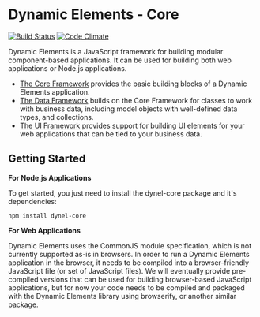 **Dynamic Elements - Core**
===


[![Build Status](https://travis-ci.org/VDSFoundry/dynel-core.svg?branch=master)](https://travis-ci.org/VDSFoundry/dynel-core) [![Code Climate](https://codeclimate.com/github/VDSFoundry/dynel-core/badges/gpa.svg)](https://codeclimate.com/github/VDSFoundry/dynel-core)


Dynamic Elements is a JavaScript framework for building modular component-based applications. It can be used for building both web applications or Node.js applications. 

 - [The Core Framework](https://github.com/VDSFoundry/dynel-core) provides the basic building blocks of a Dynamic
   Elements application.
 - [The Data Framework](https://github.com/VDSFoundry/dynel-data) builds on the Core Framework for classes to work
   with business data, including model objects with well-defined data
   types, and collections.
 - [The UI Framework](https://github.com/VDSFoundry/dynel-ui) provides support for building UI elements for your
   web applications that can be tied to your business data.


**Getting Started**
---

**For Node.js Applications**

To get started, you just need to install the dynel-core package and it's dependencies:

    npm install dynel-core



**For Web Applications**

Dynamic Elements uses the CommonJS module specification, which is not currently supported as-is in browsers. In order to run a Dynamic Elements application in the browser, it needs to be compiled into a browser-friendly JavaScript file (or set of JavaScript files). We will eventually provide pre-compiled versions that can be used for building browser-based JavaScript applications, but for now your code needs to be compiled and packaged with the Dynamic Elements library using browserify, or another similar package.


